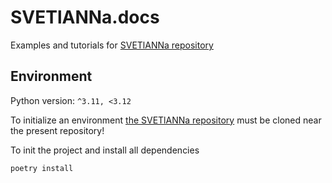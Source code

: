 # SVETlANNa.docs
Examples and tutorials for [SVETlANNa repository](https://github.com/CompPhysLab/SVETlANNa/tree/dev)

## Environment
Python version: `^3.11, <3.12`

To initialize an environment
[the SVETlANNa repository](https://github.com/CompPhysLab/SVETlANNa/tree/dev)
must be cloned near the present repository!

To init the project and install all dependencies
```
poetry install
```

